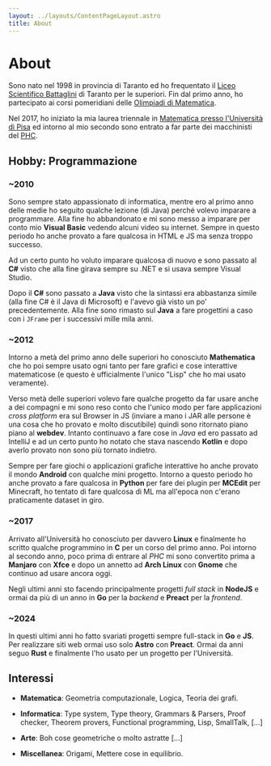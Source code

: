 ```yaml
---
layout: ../layouts/ContentPageLayout.astro
title: About
---
```


# About

Sono nato nel 1998 in provincia di Taranto ed ho frequentato il [Liceo Scientifico Battaglini](https://www.battaglini.edu.it/) di Taranto per le superiori. Fin dal primo anno, ho partecipato ai corsi pomeridiani delle [Olimpiadi di Matematica](http://olimpiadi.dm.unibo.it/).

Nel 2017, ho iniziato la mia laurea triennale in [Matematica presso l'Università di Pisa](https://www.dm.unipi.it/) ed intorno al mio secondo sono entrato a far parte dei macchinisti del [PHC](https://poisson.phc.dm.unipi.it/).

## Hobby: Programmazione

### ~2010

Sono sempre stato appassionato di informatica, mentre ero al primo anno delle medie ho seguito qualche lezione (di Java) perché volevo imparare a programmare. Alla fine ho abbandonato e mi sono messo a imparare per conto mio **Visual Basic** vedendo alcuni video su internet. Sempre in questo periodo ho anche provato a fare qualcosa in HTML e JS ma senza troppo successo.

Ad un certo punto ho voluto imparare qualcosa di nuovo e sono passato al **C#** visto che alla fine girava sempre su .NET e si usava sempre Visual Studio.

Dopo il **C#** sono passato a **Java** visto che la sintassi era abbastanza simile (alla fine C# è il Java di Microsoft) e l'avevo già visto un po' precedentemente. Alla fine sono rimasto sul **Java** a fare progettini a caso con i `JFrame` per i successivi mille mila anni.

### ~2012

Intorno a metà del primo anno delle superiori ho conosciuto **Mathematica** che ho poi sempre usato ogni tanto per fare grafici e cose interattive matematicose (e questo è ufficialmente l'unico "Lisp" che ho mai usato veramente).

Verso metà delle superiori volevo fare qualche progetto da far usare anche a dei compagni e mi sono reso conto che l'unico modo per fare applicazioni _cross platform_ era sul Browser in JS (inviare a mano i JAR alle persone è una cosa che ho provato e molto discutibile) quindi sono ritornato piano piano al **webdev**. Intanto continuavo a fare cose in _Java_ ed ero passato ad IntelliJ e ad un certo punto ho notato che stava nascendo **Kotlin** e dopo averlo provato non sono più tornato indietro.

Sempre per fare giochi o applicazioni grafiche interattive ho anche provato il mondo **Android** con qualche mini progetto. Intorno a questo periodo ho anche provato a fare qualcosa in **Python** per fare dei plugin per **MCEdit** per Minecraft, ho tentato di fare qualcosa di ML ma all'epoca non c'erano praticamente dataset in giro.

### ~2017

Arrivato all'Università ho conosciuto per davvero **Linux** e finalmente ho scritto qualche programmino in **C** per un corso del primo anno. Poi intorno al secondo anno, poco prima di entrare al _PHC_ mi sono convertito prima a **Manjaro** con **Xfce** e dopo un annetto ad **Arch Linux** con **Gnome** che continuo ad usare ancora oggi.

Negli ultimi anni sto facendo principalmente progetti _full stack_ in **NodeJS** e ormai da più di un anno in **Go** per la _backend_ e **Preact** per la _frontend_.

### ~2024

In questi ultimi anni ho fatto svariati progetti sempre full-stack in **Go** e **JS**. Per realizzare siti web ormai uso solo **Astro** con **Preact**. Ormai da anni seguo **Rust** e finalmente l'ho usato per un progetto per l'Università.

## Interessi

-   **Matematica**: Geometria computazionale, Logica, Teoria dei grafi.

-   **Informatica**: Type system, Type theory, Grammars & Parsers, Proof checker, Theorem provers, Functional programming, Lisp, SmallTalk, [...]

-   **Arte**: Boh cose geometriche o molto astratte [...]

-   **Miscellanea**: Origami, Mettere cose in equilibrio.
